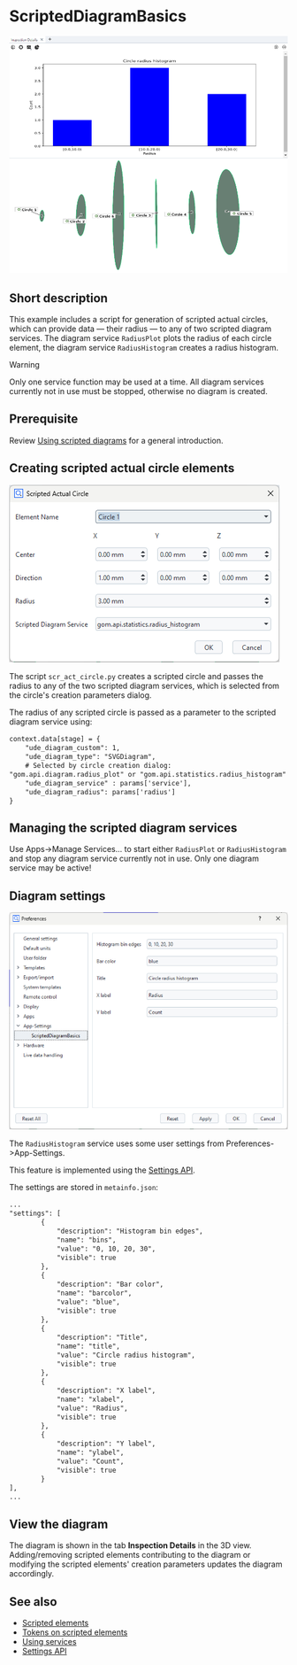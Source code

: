 # ScriptedDiagramBasics

![Circle radius histogram](scripted_diagram-histogram.png)

## Short description

This example includes a script for generation of scripted actual circles, which can provide data &mdash; their radius &mdash; to any of two scripted diagram services. The diagram service `RadiusPlot` plots the radius of each circle element, the diagram service `RadiusHistogram` creates a radius histogram.

> [!WARNING]
> Only one service function may be used at a time.
> All diagram services currently not in use must be stopped, otherwise no diagram is created.

## Prerequisite

Review [Using scripted diagrams](https://zeissiqs.github.io/zeiss-inspect-addon-api/2025/howtos/using_scripted_diagrams/using_scripted_diagrams.html) for a general introduction.

## Creating scripted actual circle elements

![Scripted circle creation parameters dialog](scripted_circle_dialog.png)

The script `scr_act_circle.py` creates a scripted circle and passes the radius to any of the two scripted diagram services, which is selected from the circle's creation parameters dialog.

The radius of any scripted circle is passed as a parameter to the scripted diagram service using:
```
context.data[stage] = {
    "ude_diagram_custom": 1,
    "ude_diagram_type": "SVGDiagram",
    # Selected by circle creation dialog: "gom.api.diagram.radius_plot" or "gom.api.statistics.radius_histogram"
    "ude_diagram_service" : params['service'],
    "ude_diagram_radius": params['radius']
}
```

## Managing the scripted diagram services

Use Apps->Manage Services... to start either `RadiusPlot` or `RadiusHistogram` and stop any diagram service currently not in use. Only one diagram service may be active!

## Diagram settings

![App-Settings](app_settings.png)

The `RadiusHistogram` service uses some user settings from Preferences->App-Settings.

This feature is implemented using the [Settings API](https://zeissiqs.github.io/zeiss-inspect-addon-api/2025/python_api/python_api.html#gom-api-settings).

The settings are stored in `metainfo.json`:
```
...
"settings": [
        {
            "description": "Histogram bin edges",
            "name": "bins",
            "value": "0, 10, 20, 30",
            "visible": true
        },
        {
            "description": "Bar color",
            "name": "barcolor",
            "value": "blue",
            "visible": true
        },
        {
            "description": "Title",
            "name": "title",
            "value": "Circle radius histogram",
            "visible": true
        },
        {
            "description": "X label",
            "name": "xlabel",
            "value": "Radius",
            "visible": true
        },
        {
            "description": "Y label",
            "name": "ylabel",
            "value": "Count",
            "visible": true
        }
],
...
```

## View the diagram

The diagram is shown in the tab **Inspection Details** in the 3D view. Adding/removing scripted elements contributing to the diagram or modifying the scripted elements' creation parameters updates the diagram accordingly.

## See also

* [Scripted elements](https://zeissiqs.github.io/zeiss-inspect-addon-api/2025/howtos/scripted_elements/scripted_elements_toc.html)
* [Tokens on scripted elements](https://zeissiqs.github.io/zeiss-inspect-addon-api/2025/howtos/scripted_elements/tokens_on_scripted_elements.html)
* [Using services](https://zeissiqs.github.io/zeiss-inspect-addon-api/2025/howtos/using_services/using_services.html)
* [Settings API](https://zeissiqs.github.io/zeiss-inspect-addon-api/2025/python_api/python_api.html#gom-api-settings)

